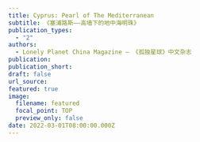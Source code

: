 ```yaml
---
title: Cyprus: Pearl of The Mediterranean
subtitle: 《塞浦路斯——高墙下的地中海明珠》
publication_types:
  - "2"
authors:
  - Lonely Planet China Magazine — 《孤独星球》中文杂志
publication: 
publication_short: 
draft: false
url_source: 
featured: true
image:
  filename: featured
  focal_point: TOP
  preview_only: false
date: 2022-03-01T08:00:00.000Z
---
```


